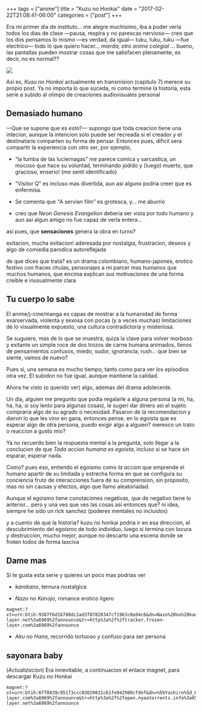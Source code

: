 +++
tags = ["anime"]
title = "Kuzu no Honkai"
date = "2017-02-22T21:08:41-06:00"
categories = ["post"]
+++

Era mi primer dia de instituto... me alegre muchisimo, iba a poder verla todos
los dias de clase ––pausa, respira y no parescas nervioso–– creo que los dos
pensamos lo mismo ––es verdad, da igual–– tuku, tuku, tuku ––fue electrico––
todo lo que quiero hacer... *mierda, otro anime colegial* ... bueno, las
pantallas pueden mostrar cosas que me satisfacen plenamente, es decir, no es
normal??

![](../ushijima.jpg)

Asi es, *Kusu no Honkai* actualmente en transmision (capitulo 7) merece su
propio post. Ya no importa lo que suceda, ni como termine la historia, esta
serie a subido al olimpo de creaciones audiovisuales personal

## Demasiado humano

––Que se supone que es *esto*?–– supongo que toda creacion tiene una intecion,
aunque la intencion solo puede ser recreada si el creador y el destinatario
comparten su forma de pensar. Entonces pues, dificil sera compartir la
experiencia con otro ser, por ejemplo,

- <q>la tumba de las luciernagas</q> me parece comica y sarcastica, un mocoso
  que hace su voluntad, terminando jodido y (luego) muerto, que gracioso,
  enserio! (me senti identificado)

- <Q>Visitor Q</q> es incluso mas divertida, aun asi alguno podria creer que es
  enfermisa.

- Se comenta que <q>A servian film</q> es grotesca, y... me aburrio

- creo que *Neon Genesis Evangelion* deberia ser vista por todo humano y aun asi
  algun amigo no fue capaz de verla entera...


asi pues, que **sensaciones** genera la obra en turno?

exitacion, mucha exitacion! aderesada por nostalgia, frustracion,
deseos y algo de comiedia parodica autoreflejada

de que dices que trata? es un drama colombiano, humano-japones, erotico festivo
con fraces chulas, pensonajes a mi parcer mas humanos que muchos humanos, que
encima explican sus motivaciones de una forma creible e inusualmente clara

## Tu cuerpo lo sabe

El anime/j-cine/manga es capas de mostrar a la humanidad de forma exarservada,
violenta y sexosa con pocas (y a veces muchas) limitaciones de lo visualmente
expuesto, una cultura contradictoria y misteriosa.

Se suguiere, mas de lo que se muestra, quiza la clave para volver morboso y
exitante un simple roce de dos trozos de carne humana animados, llenos de
pensamientos confusos, miedo, sudor, ignorancia, rush... que bien se siente,
vamos de nuevo?

Pues si, una semana es mucho tiempo, tanto como para ver los episodios otra
vez. El subidon no fue igual, aunque mantiene la calidad.

Ahora he visto (o querido ver) algo, ademas del drama adolecente.

Un dia, alguien me pregunto que podia regalarle a alguna persona (a mi, ha, ha,
ha, si soy lento para algunas cosas), le sugeri dar dinero asi el sujeto
compraria algo de su agrado o necesidad. Pasaron de la recomendacion y dieron lo
que les vino en gana, entonces pense, en lo egoista que es esperar algo de otra
persona, puedo exigir algo a alguien? meresco un trato o reaccion a gusto mio?

Ya no recuerdo bien la respuesta mental a la pregunta, solo llegar a la
conclucion de que *Toda accion humana es egoista*, incluso si se hace sin
esparar, esperar nada.

Como? pues eso, entiendo el egoismo como *la accion* que emprende el humano
apartir de su limitada y estrecha forma en que se configura su conciencia fruto
de interacciones fuera de su comprension, sin proposito, mas no sin causas y
efectos, algo que llamo aleatoriadad.

Aunque el egoismo tiene conotaciones negativas, que de negativo tiene lo
anterior... pero y una ves que ves las cosas asi entonces que? ni idea, siempre
he sido un rick sanchez (poderes mentales no incluidos)

y a cuento de que la historia? kuzu no honkai podria ir en esa direccion, el
descubrimiento del egoismo de todo individuo, luego si termina con locura y
destruccion, mucho mejor, aunque no descarto una escena donde se froten todos de
forma lasciva

## Dame mas

Si te gusta esta serie y quieres un poco mas podrias ver

- *karekano*, ternura nostalgica

- *Nazo no Kanojo*, romance erotico ligero

```
magnet:?xt=urn:btih:9307f6d16780dc2ad3f87828347cf1963c0a94c6&dn=Nazo%20no%20kanojo%20X&tr=http%3a%2f%2ftracker.frozen-layer.net%3a6969%2fannounce&tr=http%3a%2f%2ftracker.frozen-layer.com%3a6969%2fannounce
```

- *Aku no Hana*, recorrido tortuoso y confuso para ser persona


## sayonara baby

(*Actualizacion*) Era innevitable, a continuacion el enlace magnet, para descargar Kuzu no Honkai


```
magnet:?xt=urn:btih:6ff8439c951f3ccc03020011c61fe042980cfdef&dn=%5bYashiro%5d_Kuzu_no_Honkai_%5bHDTV%5d&tr=http%3a%2f%2ftracker.frozen-layer.com%3a6969%2fannounce&tr=http%3a%2f%2fopen.nyaatorrents.info%3a6544%2fannounce&tr=http%3a%2f%2ftracker.frozen-layer.net%3a6969%2fannounce
```
